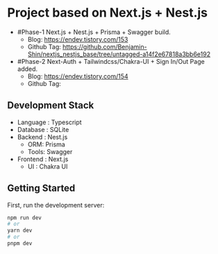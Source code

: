 # Project based on Next.js + Nest.js 

* #Phase-1 Next.js + Nest.js + Prisma + Swagger build.
  * Blog: https://endev.tistory.com/153
  * Github Tag: https://github.com/Benjamin-Shin/nextjs_nestjs_base/tree/untagged-a14f2e67818a3bb6e192
* #Phase-2 Next-Auth + Tailwindcss/Chakra-UI + Sign In/Out Page added.
  * Blog: https://endev.tistory.com/154
  * Github Tag: 


## Development Stack

* Language : Typescript
* Database : SQLite
* Backend : Nest.js
  * ORM: Prisma
  * Tools: Swagger
* Frontend : Next.js
  * UI : Chakra UI


## Getting Started

First, run the development server:

```bash
npm run dev
# or
yarn dev
# or
pnpm dev
```